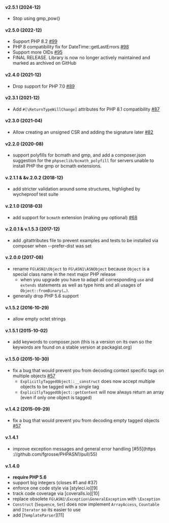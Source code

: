 #### v2.5.1 (2024-12)
* Stop using gmp_pow()

#### v2.5.0 (2022-12)
* Support PHP 8.2 [#99](https://github.com/fgrosse/PHPASN1/pull/99)
* PHP 8 compatibility fix for DateTime::getLastErrors [#98](https://github.com/fgrosse/PHPASN1/pull/98)
* Support more OIDs [#95](https://github.com/fgrosse/PHPASN1/pull/95)
* FINAL RELEASE. Library is now no longer actively maintained and marked as archived on GitHub

#### v2.4.0 (2021-12)
* Drop support for PHP 7.0 [#89](https://github.com/fgrosse/PHPASN1/pull/89)

#### v2.3.1 (2021-12)
* Add `#[\ReturnTypeWillChange]` attributes for PHP 8.1 compatibility [#87](https://github.com/fgrosse/PHPASN1/pull/87)

#### v2.3.0 (2021-04)
* Allow creating an unsigned CSR and adding the signature later [#82](https://github.com/fgrosse/PHPASN1/pull/82)

#### v2.2.0 (2020-08)
* support polyfills for bcmath and gmp, and add a composer.json
  suggestion for the `phpseclib/bcmath_polyfill` for servers unable
  to install PHP the gmp or bcmath extensions.

#### v.2.1.1 & &v.2.0.2 (2018-12)
* add stricter validation around some structures, highlighed
  by wycheproof test suite

#### v.2.1.0 (2018-03)
* add support for `bcmath` extension (making `gmp` optional) [#68](https://github.com/fgrosse/PHPASN1/pull/68)

#### v.2.0.1 & v.1.5.3 (2017-12)
* add .gitattributes file to prevent examples and tests to be installed via composer when --prefer-dist was set

#### v.2.0.0 (2017-08)
* rename `FG\ASN1\Object` to `FG\ASN1\ASNObject` because `Object` is a special class name in the next major PHP release
  - when you upgrade you have to adapt all corresponding `use` and `extends` statements as well as type hints and all
    usages of `Object::fromBinary(…)`.
*  generally drop PHP 5.6 support

#### v.1.5.2 (2016-10-29)
* allow empty octet strings

#### v.1.5.1 (2015-10-02)
* add keywords to composer.json (this is a version on its own so the keywords are found on a stable version at packagist.org)

#### v.1.5.0 (2015-10-30)
* fix a bug that would prevent you from decoding context specific tags on multiple objects [#57](https://github.com/fgrosse/PHPASN1/issues/57)
  - `ExplicitlyTaggedObject::__construct` does now accept multiple objects to be tagged with a single tag
  - `ExplicitlyTaggedObject::getContent` will now always return an array (even if only one object is tagged)

#### v.1.4.2 (2015-09-29)
* fix a bug that would prevent you from decoding empty tagged objects [#57](https://github.com/fgrosse/PHPASN1/issues/57)

#### v.1.4.1
* improve exception messages and general error handling [#55](https ://github.com/fgrosse/PHPASN1/pull/55)

#### v.1.4.0
* **require PHP 5.6**
* support big integers (closes #1 and #37)
* enforce one code style via [styleci.io][9]
* track code coverage via [coveralls.io][10]
* replace obsolete `FG\ASN1\Exception\GeneralException` with `\Exception`
* `Construct` (`Sequence`, `Set`) does now implement `ArrayAccess`, `Countable` and `Iterator` so its easier to use
* add [`TemplateParser`][11]
